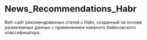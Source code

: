 # News_Recommendations_Habr
Веб-сайт рекомендованных статей с Habr, созданный на основе размеченных данных с применением наивного байесовского классификатора.
